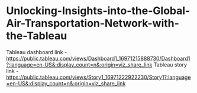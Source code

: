 # Unlocking-Insights-into-the-Global-Air-Transportation-Network-with-the-Tableau  

Tableau dashboard link - https://public.tableau.com/views/Dashboard1_16971215888730/Dashboard1?:language=en-US&:display_count=n&:origin=viz_share_link
Tableau story link - https://public.tableau.com/views/Story1_16971222922230/Story1?:language=en-US&:display_count=n&:origin=viz_share_link

